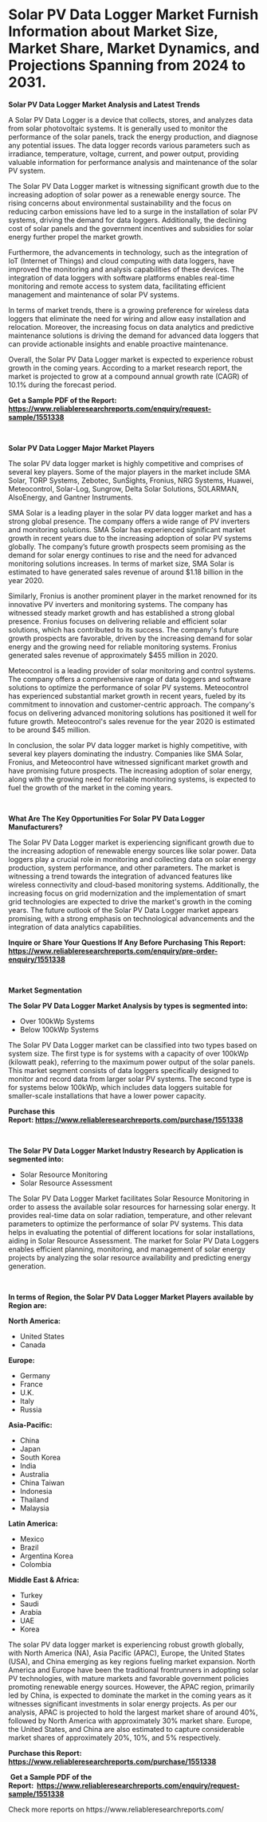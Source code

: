 <p><h1>Solar PV Data Logger Market Furnish Information about Market Size, Market Share, Market Dynamics, and Projections Spanning from 2024 to 2031.</h1></p><p><strong>Solar PV Data Logger Market Analysis and Latest Trends</strong></p>
<p><p>A Solar PV Data Logger is a device that collects, stores, and analyzes data from solar photovoltaic systems. It is generally used to monitor the performance of the solar panels, track the energy production, and diagnose any potential issues. The data logger records various parameters such as irradiance, temperature, voltage, current, and power output, providing valuable information for performance analysis and maintenance of the solar PV system.</p><p>The Solar PV Data Logger market is witnessing significant growth due to the increasing adoption of solar power as a renewable energy source. The rising concerns about environmental sustainability and the focus on reducing carbon emissions have led to a surge in the installation of solar PV systems, driving the demand for data loggers. Additionally, the declining cost of solar panels and the government incentives and subsidies for solar energy further propel the market growth.</p><p>Furthermore, the advancements in technology, such as the integration of IoT (Internet of Things) and cloud computing with data loggers, have improved the monitoring and analysis capabilities of these devices. The integration of data loggers with software platforms enables real-time monitoring and remote access to system data, facilitating efficient management and maintenance of solar PV systems.</p><p>In terms of market trends, there is a growing preference for wireless data loggers that eliminate the need for wiring and allow easy installation and relocation. Moreover, the increasing focus on data analytics and predictive maintenance solutions is driving the demand for advanced data loggers that can provide actionable insights and enable proactive maintenance.</p><p>Overall, the Solar PV Data Logger market is expected to experience robust growth in the coming years. According to a market research report, the market is projected to grow at a compound annual growth rate (CAGR) of 10.1% during the forecast period.</p></p>
<p><strong>Get a Sample PDF of the Report:&nbsp; <a href="https://www.reliableresearchreports.com/enquiry/request-sample/1551338">https://www.reliableresearchreports.com/enquiry/request-sample/1551338</a></strong></p>
<p>&nbsp;</p>
<p><strong>Solar PV Data Logger Major Market Players</strong></p>
<p><p>The solar PV data logger market is highly competitive and comprises of several key players. Some of the major players in the market include SMA Solar, TORP Systems, Zebotec, SunSights, Fronius, NRG Systems, Huawei, Meteocontrol, Solar-Log, Sungrow, Delta Solar Solutions, SOLARMAN, AlsoEnergy, and Gantner Instruments.</p><p>SMA Solar is a leading player in the solar PV data logger market and has a strong global presence. The company offers a wide range of PV inverters and monitoring solutions. SMA Solar has experienced significant market growth in recent years due to the increasing adoption of solar PV systems globally. The company’s future growth prospects seem promising as the demand for solar energy continues to rise and the need for advanced monitoring solutions increases. In terms of market size, SMA Solar is estimated to have generated sales revenue of around $1.18 billion in the year 2020.</p><p>Similarly, Fronius is another prominent player in the market renowned for its innovative PV inverters and monitoring systems. The company has witnessed steady market growth and has established a strong global presence. Fronius focuses on delivering reliable and efficient solar solutions, which has contributed to its success. The company's future growth prospects are favorable, driven by the increasing demand for solar energy and the growing need for reliable monitoring systems. Fronius generated sales revenue of approximately $455 million in 2020.</p><p>Meteocontrol is a leading provider of solar monitoring and control systems. The company offers a comprehensive range of data loggers and software solutions to optimize the performance of solar PV systems. Meteocontrol has experienced substantial market growth in recent years, fueled by its commitment to innovation and customer-centric approach. The company's focus on delivering advanced monitoring solutions has positioned it well for future growth. Meteocontrol's sales revenue for the year 2020 is estimated to be around $45 million.</p><p>In conclusion, the solar PV data logger market is highly competitive, with several key players dominating the industry. Companies like SMA Solar, Fronius, and Meteocontrol have witnessed significant market growth and have promising future prospects. The increasing adoption of solar energy, along with the growing need for reliable monitoring systems, is expected to fuel the growth of the market in the coming years.</p></p>
<p>&nbsp;</p>
<p><strong>What Are The Key Opportunities For Solar PV Data Logger Manufacturers?</strong></p>
<p><p>The Solar PV Data Logger market is experiencing significant growth due to the increasing adoption of renewable energy sources like solar power. Data loggers play a crucial role in monitoring and collecting data on solar energy production, system performance, and other parameters. The market is witnessing a trend towards the integration of advanced features like wireless connectivity and cloud-based monitoring systems. Additionally, the increasing focus on grid modernization and the implementation of smart grid technologies are expected to drive the market's growth in the coming years. The future outlook of the Solar PV Data Logger market appears promising, with a strong emphasis on technological advancements and the integration of data analytics capabilities.</p></p>
<p><strong>Inquire or Share Your Questions If Any Before Purchasing This Report: <a href="https://www.reliableresearchreports.com/enquiry/pre-order-enquiry/1551338">https://www.reliableresearchreports.com/enquiry/pre-order-enquiry/1551338</a></strong></p>
<p>&nbsp;</p>
<p><strong>Market Segmentation</strong></p>
<p><strong>The Solar PV Data Logger Market Analysis by types is segmented into:</strong></p>
<p><ul><li>Over 100kWp Systems</li><li>Below 100kWp Systems</li></ul></p>
<p><p>The Solar PV Data Logger market can be classified into two types based on system size. The first type is for systems with a capacity of over 100kWp (kilowatt peak), referring to the maximum power output of the solar panels. This market segment consists of data loggers specifically designed to monitor and record data from larger solar PV systems. The second type is for systems below 100kWp, which includes data loggers suitable for smaller-scale installations that have a lower power capacity.</p></p>
<p><strong>Purchase this Report:&nbsp;<a href="https://www.reliableresearchreports.com/purchase/1551338">https://www.reliableresearchreports.com/purchase/1551338</a></strong></p>
<p>&nbsp;</p>
<p><strong>The Solar PV Data Logger Market Industry Research by Application is segmented into:</strong></p>
<p><ul><li>Solar Resource Monitoring</li><li>Solar Resource Assessment</li></ul></p>
<p><p>The Solar PV Data Logger Market facilitates Solar Resource Monitoring in order to assess the available solar resources for harnessing solar energy. It provides real-time data on solar radiation, temperature, and other relevant parameters to optimize the performance of solar PV systems. This data helps in evaluating the potential of different locations for solar installations, aiding in Solar Resource Assessment. The market for Solar PV Data Loggers enables efficient planning, monitoring, and management of solar energy projects by analyzing the solar resource availability and predicting energy generation.</p></p>
<p>&nbsp;</p>
<p><strong>In terms of Region, the Solar PV Data Logger Market Players available by Region are:</strong></p>
<p>
    <p> <strong> North America: </strong>
        <ul>
            <li>United States</li>
            <li>Canada</li>
        </ul>
        </p> 
    <p> <strong> Europe: </strong>
        <ul>
            <li>Germany</li>
            <li>France</li>
            <li>U.K.</li>
            <li>Italy</li>
            <li>Russia</li>
        </ul>
        </p> 
    <p> <strong> Asia-Pacific: </strong>
        <ul>
            <li>China</li>
            <li>Japan</li>
            <li>South Korea</li>
            <li>India</li>
            <li>Australia</li>
            <li>China Taiwan</li>
            <li>Indonesia</li>
            <li>Thailand</li>
            <li>Malaysia</li>
        </ul>
        </p> 
    <p> <strong> Latin America: </strong>
        <ul>
            <li>Mexico</li>
            <li>Brazil</li>
            <li>Argentina Korea</li>
            <li>Colombia</li>
        </ul>
        </p> 
    <p> <strong> Middle East & Africa: </strong>
        <ul>
            <li>Turkey</li>
            <li>Saudi</li>
            <li>Arabia</li>
            <li>UAE</li>
            <li>Korea</li>
        </ul>
    </p>
    </p>
<p><p>The solar PV data logger market is experiencing robust growth globally, with North America (NA), Asia Pacific (APAC), Europe, the United States (USA), and China emerging as key regions fueling market expansion. North America and Europe have been the traditional frontrunners in adopting solar PV technologies, with mature markets and favorable government policies promoting renewable energy sources. However, the APAC region, primarily led by China, is expected to dominate the market in the coming years as it witnesses significant investments in solar energy projects. As per our analysis, APAC is projected to hold the largest market share of around 40%, followed by North America with approximately 30% market share. Europe, the United States, and China are also estimated to capture considerable market shares of approximately 20%, 10%, and 5% respectively.</p></p>
<p><strong>Purchase this Report: <a href="https://www.reliableresearchreports.com/purchase/1551338">https://www.reliableresearchreports.com/purchase/1551338</a></strong></p>
<p>&nbsp;<strong>Get a Sample PDF of the Report:&nbsp;&nbsp;<a href="https://www.reliableresearchreports.com/enquiry/request-sample/1551338">https://www.reliableresearchreports.com/enquiry/request-sample/1551338</a></strong></p>
<p><strong></strong></p>
<p>Check more reports on https://www.reliableresearchreports.com/</p>